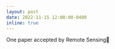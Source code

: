 ```yaml
---
layout: post
date: 2022-11-15 12:00:00-0400
inline: true
---
```

One paper accepted by Remote Sensing🎉
